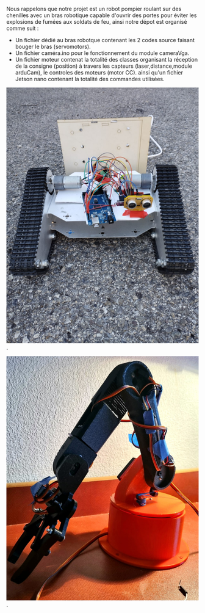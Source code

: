 Nous rappelons que notre projet est un robot pompier roulant sur des chenilles avec un bras robotique capable d'ouvrir des portes pour éviter les explosions de fumées aux soldats de feu, ainsi notre dépot est organisé comme suit :
 
 - Un fichier dédié au bras robotque contenant les 2 codes source faisant bouger le bras (servomotors).
 - Un fichier caméra.ino pour le fonctionnement du module cameraVga.
 - Un fichier moteur contenat la totalité des classes organisant la réception de la consigne (position) à travers les capteurs (laser,distance,module arduCam), le controles des moteurs (motor CC). ainsi qu'un fichier Jetson nano contenant la totalité des commandes utilisées.

  ![alt text](robot.jpg "Photo Robot").

  ![alt text](bras.jpg "Photo bras").
